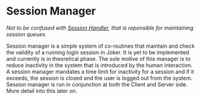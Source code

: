# Session Manager
*Not to be confused with [Session Handler](), that is reponsible for maintaining session queues.*

Session manager is a simple system of co-routines that maintain and check the validity of a running login session in Joker.
It is yet to be implemented and currently is in theoretical phase.
The sole motive of this manager is to reduce inactivity in the system that is introduced by the human interaction.
A session manager mandates a time limit for inactivity for a session and if it exceeds, the session is closed and the user is logged out from the system.
Session manager is run in conjunction at both the Client and Server side. More detail into this later on.
